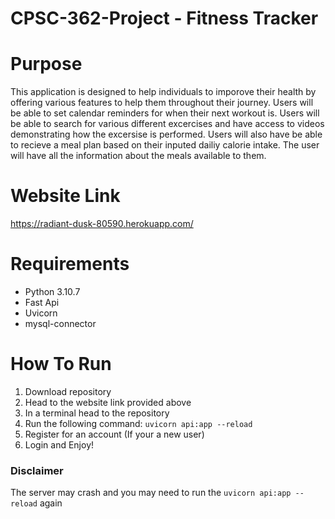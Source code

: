 # CPSC-362-Project - Fitness Tracker

# Purpose 
This application is designed to help individuals to imporove their health by offering various features to help them throughout their journey. Users will be able to set calendar reminders for when their next workout is. Users will be able to search for various different excercises and have access to videos demonstrating how the excersise is performed. Users will also have be able to recieve a meal plan based on their inputed dailiy calorie intake. The user will have all the information about the meals available to them. 

# Website Link
https://radiant-dusk-80590.herokuapp.com/

# Requirements
* Python 3.10.7
* Fast Api
* Uvicorn 
* mysql-connector 

# How To Run
1. Download repository
2. Head to the website link provided above 
3. In a terminal head to the repository
4. Run the following command:
    `uvicorn api:app --reload`
5. Register for an account (If your a new user)
6. Login and Enjoy!

### Disclaimer
The server may crash and you may need to run the `uvicorn api:app --reload` again
